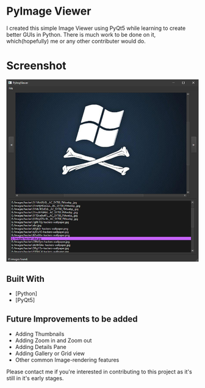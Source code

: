 # PyImage Viewer

I created this simple Image Viewer using PyQt5 while learning to create better GUIs in Python. There is much work to be done on it, which(hopefully) me or any other contributer would do.


# Screenshot
![Alt text](Screenshots/img1.png?raw=true "Title")


## Built With

* [Python]
* [PyQt5]

## Future Improvements to be added

* Adding Thumbnails
* Adding Zoom in and Zoom out
* Adding Details Pane
* Adding Gallery or Grid view
* Other common Image-rendering features

Please contact me if you're interested in contributing to this project as it's still in it's early stages.
